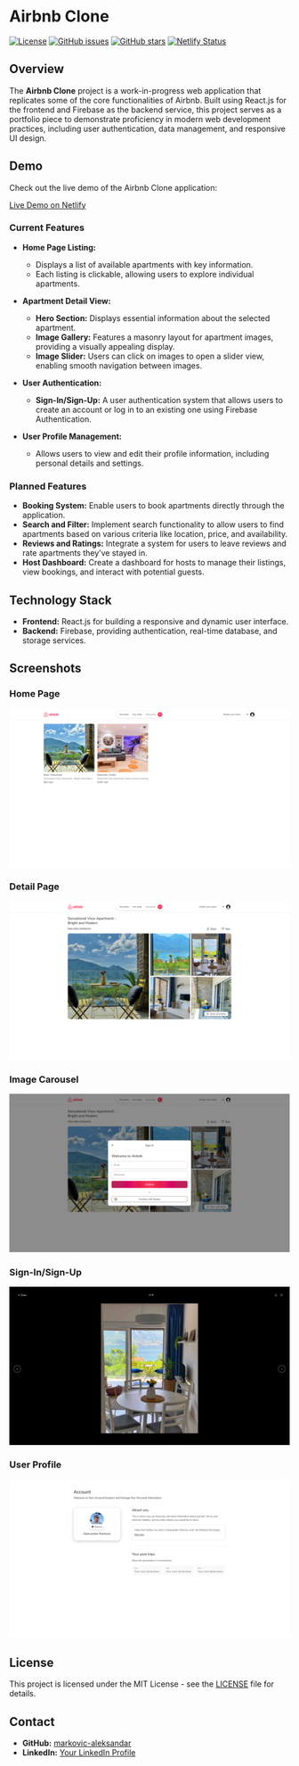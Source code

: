 # Airbnb Clone

[![License](https://img.shields.io/github/license/markovic-aleksandar/airbnb-clone.svg)](LICENSE)
[![GitHub issues](https://img.shields.io/github/issues/markovic-aleksandar/airbnb-clone.svg)](https://github.com/markovic-aleksandar/airbnb-clone/issues)
[![GitHub stars](https://img.shields.io/github/stars/markovic-aleksandar/airbnb-clone.svg)](https://github.com/markovic-aleksandar/airbnb-clone/stargazers)
[![Netlify Status](https://api.netlify.com/api/v1/badges/1038e525-81ca-4f6b-b981-ef9cb9fc9bed/deploy-status)](https://app.netlify.com/sites/airnbnb-clone/deploys)


## Overview

The **Airbnb Clone** project is a work-in-progress web application that replicates some of the core functionalities of Airbnb. Built using React.js for the frontend and Firebase as the backend service, this project serves as a portfolio piece to demonstrate proficiency in modern web development practices, including user authentication, data management, and responsive UI design.

## Demo

Check out the live demo of the Airbnb Clone application:

[Live Demo on Netlify](https://airnbnb-clone.netlify.app/)

### Current Features

- **Home Page Listing:**
  - Displays a list of available apartments with key information.
  - Each listing is clickable, allowing users to explore individual apartments.

- **Apartment Detail View:**
  - **Hero Section:** Displays essential information about the selected apartment.
  - **Image Gallery:** Features a masonry layout for apartment images, providing a visually appealing display.
  - **Image Slider:** Users can click on images to open a slider view, enabling smooth navigation between images.

- **User Authentication:**
  - **Sign-In/Sign-Up:** A user authentication system that allows users to create an account or log in to an existing one using Firebase Authentication.
  
- **User Profile Management:**
  - Allows users to view and edit their profile information, including personal details and settings.

### Planned Features

- **Booking System:** Enable users to book apartments directly through the application.
- **Search and Filter:** Implement search functionality to allow users to find apartments based on various criteria like location, price, and availability.
- **Reviews and Ratings:** Integrate a system for users to leave reviews and rate apartments they’ve stayed in.
- **Host Dashboard:** Create a dashboard for hosts to manage their listings, view bookings, and interact with potential guests.

## Technology Stack

- **Frontend:** React.js for building a responsive and dynamic user interface.
- **Backend:** Firebase, providing authentication, real-time database, and storage services.

## Screenshots

### Home Page
![Home Page](/public/images/home-page.png)

### Detail Page
![Detail Page](public/images/single-page.png)

### Image Carousel
![Sign-In/Sign-Up](public/images/signin-signup.png)

### Sign-In/Sign-Up
![Image Slider](public/images/single-carousel.png)

### User Profile
![User Profile](public/images/account-page.png)

## License

This project is licensed under the MIT License - see the [LICENSE](LICENSE) file for details.

## Contact

- **GitHub:** [markovic-aleksandar](https://github.com/markovic-aleksandar)
- **LinkedIn:** [Your LinkedIn Profile](https://www.linkedin.com/in/aleksandar-markovic-691882203/)